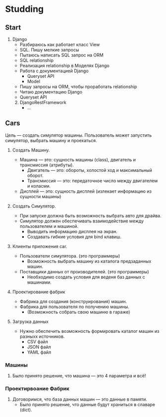 # Studding

## Start ##
1. Django
   - Разбираюсь как работает класс View
   - SQL. Пишу мелкие запросы
   - Пытаюсь написать SQL запрос на ORM
   - SQL relationship
   - Реализация relationship в Моделях Django
   - Работа с документацией Django 
     - Queryset API 
     - Model
   - Пишу запросы на ORM, чтобы проработать relationship
   - Читаю документацию Django 
   - Queryset API
   2. DjangoRestFramework
      - ...
## Cars ##

Цель — создать симулятор машины. Пользователь может запустить симулятор, выбрать машину и проехаться.

1. Создать Машину.
   - Машина — это: сущность машины (class), двигатель и трансмиссия (атрибуты).
      - Двигатель — это: обороты, холостой ход и максимальный оборот.
      - Трансмиссия — это: передаточное число между двигателем и коласми.
   - Дисплей — это: сущность дисплей (излекает информацию из сущности машины)

2. Создать Симулятор.
   - При запуске должна быть возможность выбрать авто для драйва.
   - Симулятор должен обеспечивать взаимодействие между пользователем и машиной.
      - Выводить информацию дисплея на экран.
      - Создавать гибкие условия для bind клавиш.

3. Клиенты приложения car.
   - Пользователи симулятора. (это программеры)
      - Возможность выбрать машину из каталога предзаданных машин.
   - Поставщики данных от производителей. (это программеры)
      - Необходимо создать условия для веденя баз данных с машинами.
  
4. Проектирование фабрик
   - Фабрика для создания (конструирования) машин.
   - Фабрика для пользователя по получению машины.
      - (Возможность собрать свою машиню в гараже)

5. Загрузка данных
   - Нужно обеспечить возможность формировать каталог машин из разныхх источников.
      - CSV файл
      - JSON файл
      - YAML файл
 
 
 
 ### Машины ###
 
 1. Было принято решение, что машина — это 4 параметра и всё!
 
 
 ### Проектирвоание Фабрик ###
 
1. Договоримся, что база данных машин — это данные в памяти.
   - Было принято решение, что данные будут храниться в славаре (dict).
